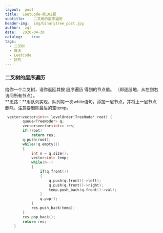 ```yaml
---
layout:  post
title:	LeetCode-第102题  
subtitle:	 二叉树的层序遍历  
header-img:	 img/binarytree_post.jpg
author:	 zql
date:	2020-04-30
catalog:	true
tags:	
  - 二叉树
  - 算法
  - LeetCode 
  - 队列  
---  
```

### 二叉树的层序遍历  
给你一个二叉树，请你返回其按 层序遍历 得到的节点值。 （即逐层地，从左到右访问所有节点）。  
**思路：**用队列实现，队列每一次while语句，添加一层节点，并将上一层节点删除。注意要删除最后的空temp。  
```c++
 vector<vector<int>> levelOrder(TreeNode* root) {
        queue<TreeNode*> q;
        vector<vector<int>> res;
        if(!root)
            return res;
        q.push(root);
        while(!q.empty())
        {
            int n = q.size();
            vector<int> temp;
            while(n--)
            {
                if(q.front())
                {
                    q.push(q.front()->left);
                    q.push(q.front()->right);
                    temp.push_back(q.front()->val);
                }
                q.pop();
            }
            res.push_back(temp);
        }
        res.pop_back();
        return res;
    }
```
